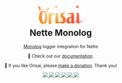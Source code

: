 <h1 align="center">
	<img src="https://github.com/orisai/.github/blob/main/images/repo_title.png?raw=true" alt="Orisai"/>
	<br/>
	Nette Monolog
</h1>

<p align="center">
	<a href="https://github.com/Seldaek/monolog">Monolog</a> logger integration for Nette
</p>

<p align="center">
	📄 Check out our <a href="docs/README.md">documentation</a>.
</p>

<p align="center">
	💸 If you like Orisai, please <a href="https://orisai.dev/sponsor">make a donation</a>. Thank you!
</p>

<p align="center">
	<a href="https://github.com/orisai/nette-monolog/actions?query=workflow%3Aci">
		<img src="https://github.com/orisai/nette-monolog/workflows/ci/badge.svg">
	</a>
	<a href="https://coveralls.io/r/orisai/nette-monolog">
		<img src="https://badgen.net/coveralls/c/github/orisai/nette-monolog/v1.x?cache=300">
	</a>
	<a href="https://dashboard.stryker-mutator.io/reports/github.com/orisai/nette-monolog/v1.x">
		<img src="https://badge.stryker-mutator.io/github.com/orisai/nette-monolog/v1.x">
	</a>
	<a href="https://packagist.org/packages/orisai/nette-monolog">
		<img src="https://badgen.net/packagist/dt/orisai/nette-monolog?cache=3600">
	</a>
	<a href="https://packagist.org/packages/orisai/nette-monolog">
		<img src="https://badgen.net/packagist/v/orisai/nette-monolog?cache=3600">
	</a>
	<a href="https://choosealicense.com/licenses/mpl-2.0/">
		<img src="https://badgen.net/badge/license/MPL-2.0/blue?cache=3600">
	</a>
<p>

##
